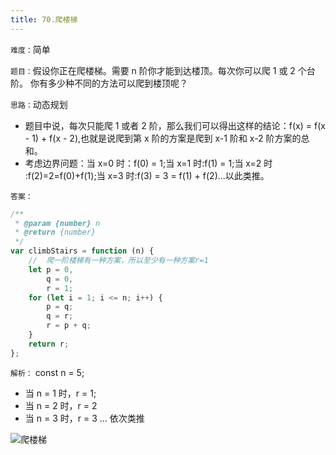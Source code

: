 ```yaml
---
title: 70.爬楼梯
---
```


`难度：`简单

`题目：`假设你正在爬楼梯。需要 n 阶你才能到达楼顶。每次你可以爬 1 或 2 个台阶。
你有多少种不同的方法可以爬到楼顶呢？

`思路：`动态规划

-   题目中说，每次只能爬 1 或者 2 阶，那么我们可以得出这样的结论：f(x) =
    f(x - 1) + f(x - 2),也就是说爬到第 x 阶的方案是爬到 x-1 阶和 x-2 阶方案的总
    和。
-   考虑边界问题：当 x=0 时：f(0) = 1;当 x=1 时:f(1) = 1;当 x=2 时
    :f(2)=2=f(0)+f(1);当 x=3 时:f(3) = 3 = f(1) + f(2)...以此类推。

`答案：`

```js
/**
 * @param {number} n
 * @return {number}
 */
var climbStairs = function (n) {
	//  爬一阶楼梯有一种方案，所以至少有一种方案r=1
	let p = 0,
		q = 0,
		r = 1;
	for (let i = 1; i <= n; i++) {
		p = q;
		q = r;
		r = p + q;
	}
	return r;
};
```

`解析：` const n = 5;

-   当 n = 1 时，r = 1;
-   当 n = 2 时，r = 2
-   当 n = 3 时，r = 3 ... 依次类推

![爬楼梯](http://ibadgers.cn/images/leetcode_爬楼梯.gif)
